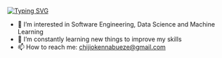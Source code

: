 [![Typing SVG](https://readme-typing-svg.herokuapp.com?font=Fira+Code&pause=500&color=00FF00&width=400&lines=.+.+.+Hi,+Welcome+👋)](https://github.com/CJay-Cipher)
- 👀 I’m interested in Software Engineering, Data Science and Machine Learning
- 🌱 I’m constantly learning new things to improve my skills
- 📫 How to reach me: chijiokennabueze@gmail.com

<!---
- 👀 I’m interested in Data Science (Data Analytics, Machine Learning and Artificial Intelligence)
- 🌱 I’m currently improving my skills in Machine Learning 
- 💞️ I’m looking to collaborate on Data science related project inorder to improve my skills
- 📫 How to reach me: chijiokennabueze@gmail.com
--->

<!---
CJay-Cipher/CJay-Cipher is a ✨ special ✨ repository because its `README.md` (this file) appears on your GitHub profile.
You can click the Preview link to take a look at your changes.
--->
